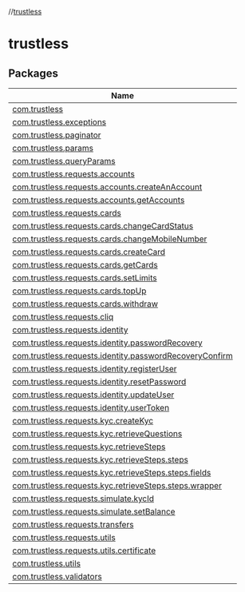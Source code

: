 //[trustless](index.md)

# trustless

## Packages

| Name |
|---|
| [com.trustless](trustless/com.trustless/index.md) |
| [com.trustless.exceptions](trustless/com.trustless.exceptions/index.md) |
| [com.trustless.paginator](trustless/com.trustless.paginator/index.md) |
| [com.trustless.params](trustless/com.trustless.params/index.md) |
| [com.trustless.queryParams](trustless/com.trustless.queryParams/index.md) |
| [com.trustless.requests.accounts](trustless/com.trustless.requests.accounts/index.md) |
| [com.trustless.requests.accounts.createAnAccount](trustless/com.trustless.requests.accounts.createAnAccount/index.md) |
| [com.trustless.requests.accounts.getAccounts](trustless/com.trustless.requests.accounts.getAccounts/index.md) |
| [com.trustless.requests.cards](trustless/com.trustless.requests.cards/index.md) |
| [com.trustless.requests.cards.changeCardStatus](trustless/com.trustless.requests.cards.changeCardStatus/index.md) |
| [com.trustless.requests.cards.changeMobileNumber](trustless/com.trustless.requests.cards.changeMobileNumber/index.md) |
| [com.trustless.requests.cards.createCard](trustless/com.trustless.requests.cards.createCard/index.md) |
| [com.trustless.requests.cards.getCards](trustless/com.trustless.requests.cards.getCards/index.md) |
| [com.trustless.requests.cards.setLimits](trustless/com.trustless.requests.cards.setLimits/index.md) |
| [com.trustless.requests.cards.topUp](trustless/com.trustless.requests.cards.topUp/index.md) |
| [com.trustless.requests.cards.withdraw](trustless/com.trustless.requests.cards.withdraw/index.md) |
| [com.trustless.requests.cliq](trustless/com.trustless.requests.cliq/index.md) |
| [com.trustless.requests.identity](trustless/com.trustless.requests.identity/index.md) |
| [com.trustless.requests.identity.passwordRecovery](trustless/com.trustless.requests.identity.passwordRecovery/index.md) |
| [com.trustless.requests.identity.passwordRecoveryConfirm](trustless/com.trustless.requests.identity.passwordRecoveryConfirm/index.md) |
| [com.trustless.requests.identity.registerUser](trustless/com.trustless.requests.identity.registerUser/index.md) |
| [com.trustless.requests.identity.resetPassword](trustless/com.trustless.requests.identity.resetPassword/index.md) |
| [com.trustless.requests.identity.updateUser](trustless/com.trustless.requests.identity.updateUser/index.md) |
| [com.trustless.requests.identity.userToken](trustless/com.trustless.requests.identity.userToken/index.md) |
| [com.trustless.requests.kyc.createKyc](trustless/com.trustless.requests.kyc.createKyc/index.md) |
| [com.trustless.requests.kyc.retrieveQuestions](trustless/com.trustless.requests.kyc.retrieveQuestions/index.md) |
| [com.trustless.requests.kyc.retrieveSteps](trustless/com.trustless.requests.kyc.retrieveSteps/index.md) |
| [com.trustless.requests.kyc.retrieveSteps.steps](trustless/com.trustless.requests.kyc.retrieveSteps.steps/index.md) |
| [com.trustless.requests.kyc.retrieveSteps.steps.fields](trustless/com.trustless.requests.kyc.retrieveSteps.steps.fields/index.md) |
| [com.trustless.requests.kyc.retrieveSteps.steps.wrapper](trustless/com.trustless.requests.kyc.retrieveSteps.steps.wrapper/index.md) |
| [com.trustless.requests.simulate.kycId](trustless/com.trustless.requests.simulate.kycId/index.md) |
| [com.trustless.requests.simulate.setBalance](trustless/com.trustless.requests.simulate.setBalance/index.md) |
| [com.trustless.requests.transfers](trustless/com.trustless.requests.transfers/index.md) |
| [com.trustless.requests.utils](trustless/com.trustless.requests.utils/index.md) |
| [com.trustless.requests.utils.certificate](trustless/com.trustless.requests.utils.certificate/index.md) |
| [com.trustless.utils](trustless/com.trustless.utils/index.md) |
| [com.trustless.validators](trustless/com.trustless.validators/index.md) |
